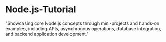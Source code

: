 # Node.js-Tutorial
"Showcasing core Node.js concepts through mini-projects and hands-on examples, including APIs, asynchronous operations, database integration, and backend application development."

